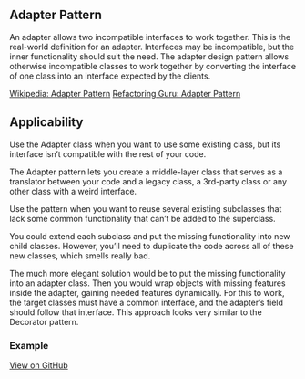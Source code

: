 ## Adapter Pattern
An adapter allows two incompatible interfaces to work together. This is the real-world definition for an adapter. Interfaces may be incompatible, but the inner functionality should suit the need. The adapter design pattern allows otherwise incompatible classes to work together by converting the interface of one class into an interface expected by the clients.

[Wikipedia: Adapter Pattern](https://en.wikipedia.org/wiki/Adapter_pattern)
[Refactoring Guru: Adapter Pattern](https://refactoring.guru/design-patterns/adapter)

## Applicability
 Use the Adapter class when you want to use some existing class, but its interface isn’t compatible with the rest of your code.

 The Adapter pattern lets you create a middle-layer class that serves as a translator between your code and a legacy class, a 3rd-party class or any other class with a weird interface.

 Use the pattern when you want to reuse several existing subclasses that lack some common functionality that can’t be added to the superclass.

 You could extend each subclass and put the missing functionality into new child classes. However, you’ll need to duplicate the code across all of these new classes, which smells really bad.

The much more elegant solution would be to put the missing functionality into an adapter class. Then you would wrap objects with missing features inside the adapter, gaining needed features dynamically. For this to work, the target classes must have a common interface, and the adapter’s field should follow that interface. This approach looks very similar to the Decorator pattern.

### Example

[View on GitHub](https://github.com/scottt2/design-patterns-in-dart/tree/master/adapter)

